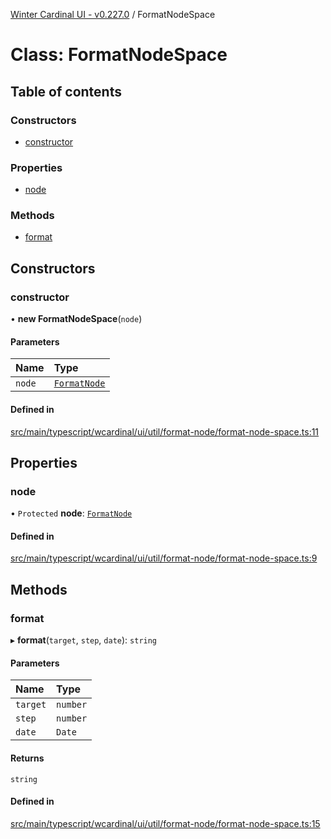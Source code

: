 [Winter Cardinal UI - v0.227.0](../index.md) / FormatNodeSpace

# Class: FormatNodeSpace

## Table of contents

### Constructors

- [constructor](FormatNodeSpace.md#constructor)

### Properties

- [node](FormatNodeSpace.md#node)

### Methods

- [format](FormatNodeSpace.md#format)

## Constructors

### constructor

• **new FormatNodeSpace**(`node`)

#### Parameters

| Name | Type |
| :------ | :------ |
| `node` | [`FormatNode`](../interfaces/FormatNode.md) |

#### Defined in

[src/main/typescript/wcardinal/ui/util/format-node/format-node-space.ts:11](https://github.com/winter-cardinal/winter-cardinal-ui/blob/v0.227.0/src/main/typescript/wcardinal/ui/util/format-node/format-node-space.ts#L11)

## Properties

### node

• `Protected` **node**: [`FormatNode`](../interfaces/FormatNode.md)

#### Defined in

[src/main/typescript/wcardinal/ui/util/format-node/format-node-space.ts:9](https://github.com/winter-cardinal/winter-cardinal-ui/blob/v0.227.0/src/main/typescript/wcardinal/ui/util/format-node/format-node-space.ts#L9)

## Methods

### format

▸ **format**(`target`, `step`, `date`): `string`

#### Parameters

| Name | Type |
| :------ | :------ |
| `target` | `number` |
| `step` | `number` |
| `date` | `Date` |

#### Returns

`string`

#### Defined in

[src/main/typescript/wcardinal/ui/util/format-node/format-node-space.ts:15](https://github.com/winter-cardinal/winter-cardinal-ui/blob/v0.227.0/src/main/typescript/wcardinal/ui/util/format-node/format-node-space.ts#L15)
